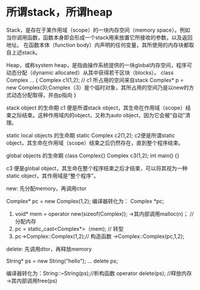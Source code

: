 # 所谓stack，所谓heap

Stack，是存在于某作用域（scope）的一块内存空间（memory space）。例如当你调用函数，函数本身即会形成一个stack用来放置它所接收的参数，以及返回地址。
在函数本体（function body）内声明的任何变量，其所使用的内存块都取自上述stack。

Heap，或称system heap，是指由操作系统提供的一块global内存空间，程序可动态分配（dynamic allocated）从其中获得若干区块（blocks）。
class Complex
...
{
  Complex c1(1,2);        // c1 所占用的空间来自stack
  Complex* p = new Complex(3);Complex（3）是个临时对象，其所占用的空间乃是以new的方式动态分配取得，并由p指向
  }
  
  
  stack object 的生命期
  c1 便是所谓stack object，其生命在作用域（scope）结束之际结束。这种作用域内的object，又称为auto object，因为它会被“自动”清理。
  
  static local objects 的生命期
  static Complex c2(1,2);  c2便是所谓static object，其生命在作用域（scope）结束之后仍然存在，直到整个程序结束。
  
  global objects 的生命期
  class Complex{}
  Complex c3(1,2);
  int main()
  {}
  
  c3 便是global object，其生命在整个程序结束之后才结束，可以将其视为一种static object，其作用域是“整个程序”。
  
  
  new: 先分配memory，再调用ctor
  
  Complex* pc = new Complex(1,2);
  编译器转化为：
  Complex *pc;
  1. void* mem = operator new(sizeof(Complex)); ->其内部调用malloc(n)； // 分配内存
  2. pc = static_cast<Complex*>（mem); // 转型
  3. pc->Complex::Complex(1,2);// 构造函数 ->Complex::Complex(pc,1,2);

delete: 先调用dtor，再释放memory

String* ps = new String("hello");
...
delete ps;

编译器转化为：String::~String(ps);//析构函数
operator delete(ps); //释放内存 ->其内部调用free(ps)

